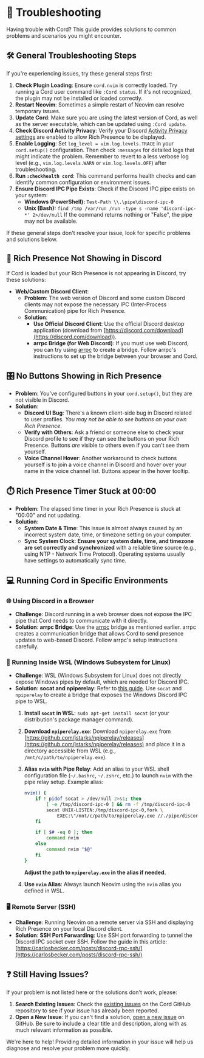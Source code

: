 # 🔧 Troubleshooting

Having trouble with Cord? This guide provides solutions to common problems and scenarios you might encounter.

## 🛠️ General Troubleshooting Steps

If you're experiencing issues, try these general steps first:

1.  **Check Plugin Loading**: Ensure `cord.nvim` is correctly loaded. Try running a Cord user command like `:Cord status`. If it's not recognized, the plugin may not be installed or loaded correctly.
2.  **Restart Neovim**: Sometimes a simple restart of Neovim can resolve temporary issues.
3.  **Update Cord**: Make sure you are using the latest version of Cord, as well as the server executable, which can be updated using `:Cord update`.
4.  **Check Discord Activity Privacy**: Verify your Discord [Activity Privacy settings](https://github.com/vyfor/cord.nvim/assets/92883017/c0c8c410-e90e-425e-bf10-8b59f04f15ce) are enabled to allow Rich Presence to be displayed.
5.  **Enable Logging**: Set `log_level = vim.log.levels.TRACE` in your `cord.setup()` configuration. Then check `:messages` for detailed logs that might indicate the problem. Remember to revert to a less verbose log level (e.g., `vim.log.levels.WARN` or `vim.log.levels.OFF`) after troubleshooting.
6.  **Run `:checkhealth cord`**:  This command performs health checks and can identify common configuration or environment issues.
7.  **Ensure Discord IPC Pipe Exists**: Check if the Discord IPC pipe exists on your system:
    - **Windows (PowerShell):** `Test-Path \\.\pipe\discord-ipc-0`
    - **Unix (Bash):** `find /tmp /var/run /run -type s -name 'discord-ipc-*' 2>/dev/null`
    If the command returns nothing or "False", the pipe may not be available.

If these general steps don't resolve your issue, look for specific problems and solutions below.

## 🚫 Rich Presence Not Showing in Discord

If Cord is loaded but your Rich Presence is not appearing in Discord, try these solutions:

- **Web/Custom Discord Client**:
    - **Problem**: The web version of Discord and some custom Discord clients may not expose the necessary IPC (Inter-Process Communication) pipe for Rich Presence.
    - **Solution**:
        - **Use Official Discord Client**: Use the official Discord desktop application (download from [https://discord.com/download](https://discord.com/download)).
        - **arrpc Bridge (for Web Discord)**: If you must use web Discord, you can try using [arrpc](https://github.com/OpenAsar/arrpc) to create a bridge. Follow arrpc's instructions to set up the bridge between your browser and Cord.

## 🎛️ No Buttons Showing in Rich Presence

- **Problem**: You've configured buttons in your `cord.setup()`, but they are not visible in Discord.
- **Solution**:
    - **Discord UI Bug**: There's a known client-side bug in Discord related to user profiles. *You may not be able to see buttons on your own Rich Presence*.
    - **Verify with Others**: Ask a friend or someone else to check your Discord profile to see if they can see the buttons on your Rich Presence. Buttons *are* visible to others even if you can't see them yourself.
    - **Voice Channel Hover**:  Another workaround to check buttons yourself is to join a voice channel in Discord and hover over your name in the voice channel list. Buttons appear in the hover tooltip.

## ⏱️ Rich Presence Timer Stuck at 00:00

- **Problem**: The elapsed time timer in your Rich Presence is stuck at "00:00" and not updating.
- **Solution**:
    - **System Date & Time**: This issue is almost always caused by an incorrect system date, time, or timezone setting on your computer.
    - **Sync System Clock**: **Ensure your system date, time, and timezone are set correctly and synchronized** with a reliable time source (e.g., using NTP - Network Time Protocol).  Operating systems usually have settings to automatically sync time.

## 💻 Running Cord in Specific Environments

### 🌐 Using Discord in a Browser

- **Challenge**: Discord running in a web browser does not expose the IPC pipe that Cord needs to communicate with it directly.
- **Solution**: **arrpc Bridge**: Use the [arrpc](https://github.com/OpenAsar/arrpc) bridge as mentioned earlier. arrpc creates a communication bridge that allows Cord to send presence updates to web-based Discord. Follow arrpc's setup instructions carefully.

### 🐧 Running Inside WSL (Windows Subsystem for Linux)

- **Challenge**: WSL (Windows Subsystem for Linux) does not directly expose Windows pipes by default, which are needed for Discord IPC.
- **Solution**: **socat and npiperelay**: Refer to [this guide](https://gist.github.com/mousebyte/af45cbecaf0028ea78d0c882c477644a#aliasing-nvim). Use `socat` and `npiperelay` to create a bridge that exposes the Windows Discord IPC pipe to WSL.
    1.  **Install `socat` in WSL**: `sudo apt-get install socat` (or your distribution's package manager command).
    2.  **Download `npiperelay.exe`**: Download `npiperelay.exe` from [https://github.com/jstarks/npiperelay/releases](https://github.com/jstarks/npiperelay/releases) and place it in a directory accessible from WSL (e.g., `/mnt/c/path/to/npiperelay.exe`).
    3.  **Alias `nvim` with Pipe Relay**: Add an alias to your WSL shell configuration file (`~/.bashrc`, `~/.zshrc`, etc.) to launch `nvim` with the pipe relay setup. Example alias:

        ```sh
        nvim() {
            if ! pidof socat > /dev/null 2>&1; then
                [ -e /tmp/discord-ipc-0 ] && rm -f /tmp/discord-ipc-0
                socat UNIX-LISTEN:/tmp/discord-ipc-0,fork \
                    EXEC:\"/mnt/c/path/to/npiperelay.exe //./pipe/discord-ipc-0\" &
            fi

            if [ $# -eq 0 ]; then
                command nvim
            else
                command nvim "$@"
            fi
        }
        ```

        **Adjust the path to `npiperelay.exe` in the alias if needed.**
    4.  **Use `nvim` Alias**:  Always launch Neovim using the `nvim` alias you defined in WSL.

### 🖥️ Remote Server (SSH)

- **Challenge**: Running Neovim on a remote server via SSH and displaying Rich Presence on your local Discord client.
- **Solution**: **SSH Port Forwarding**: Use SSH port forwarding to tunnel the Discord IPC socket over SSH. Follow the guide in this article: [https://carlosbecker.com/posts/discord-rpc-ssh/](https://carlosbecker.com/posts/discord-rpc-ssh/)

## ❓ Still Having Issues?

If your problem is not listed here or the solutions don't work, please:

1.  **Search Existing Issues**: Check the [existing issues](https://github.com/vyfor/cord.nvim/issues) on the Cord GitHub repository to see if your issue has already been reported.
2.  **Open a New Issue**: If you can't find a solution, [open a new issue](https://github.com/vyfor/cord.nvim/issues/new/choose) on GitHub. Be sure to include a clear title and description, along with as much relevant information as possible.

We're here to help! Providing detailed information in your issue will help us diagnose and resolve your problem more quickly.
